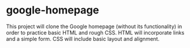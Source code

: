 # google-homepage

This project will clone the Google homepage (without its functionality) in order to practice basic HTML and rough CSS. HTML will incorporate links and a simple form. CSS will include basic layout and alignment.
